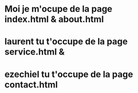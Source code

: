 # Moi je m'ocupe de la page index.html & about.html
# laurent tu t'occupe de la page service.html & 
# ezechiel tu t'occupe de la page contact.html
